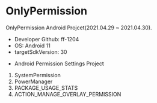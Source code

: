 # OnlyPermission
OnlyPermission Android Projcet(2021.04.29 ~ 2021.04.30).
- Developer Github: ff-1204
- OS: Android 11
- targetSdkVersion: 30

* Android Permission Settings Project
1. SystemPermission
2. PowerManager
3. PACKAGE_USAGE_STATS
4. ACTION_MANAGE_OVERLAY_PERMISSION
